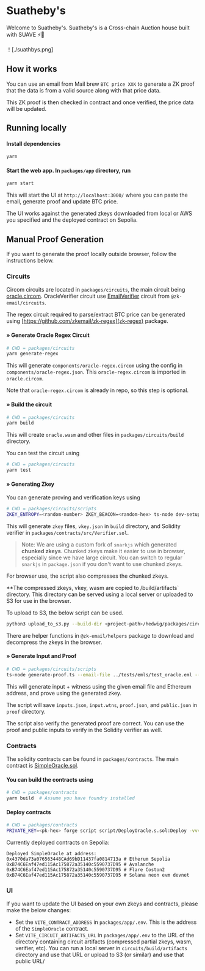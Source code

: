 # Suatheby's

Welcome to Suatheby's. Suatheby's is a Cross-chain Auction house built with SUAVE ⚡️🤖

！[./suathbys.png]

## How it works

You can use an email from Mail brew `BTC price XXK` to generate a ZK proof that the data is from a valid source along with that price data.

This ZK proof is then checked in contract and once verified, the price data will be updated.

## Running locally

#### Install dependencies

```bash
yarn
```

#### Start the web app. In `packages/app` directory, run

```bash
yarn start
```

This will start the UI at `http://localhost:3000/` where you can paste the email, generate proof and update BTC price.

The UI works against the generated zkeys downloaded from local or AWS you specified and the deployed contract on Sepolia.

## Manual Proof Generation

If you want to generate the proof locally outside browser, follow the instructions below.

### Circuits

Circom circuits are located in `packages/circuits`, the main circuit being [oracle.circom](packages/circuits/oracle.circom). OracleVerifier circuit use [EmailVerifier](https://github.com/zkemail/zk-email-verify/blob/main/packages/circuits/email-verifier.circom) circuit from `@zk-email/circuits`.

The regex circuit required to parse/extract BTC price can be generated using [https://github.com/zkemail/zk-regex](zk-regex) package.

#### » Generate Oracle Regex Circuit

```bash
# CWD = packages/circuits
yarn generate-regex
```

This will generate `components/oracle-regex.circom` using the config in `components/oracle-regex.json`. This `oracle-regex.circom` is imported in `oracle.circom`.

Note that `oracle-regex.circom` is already in repo, so this step is optional.

#### » Build the circuit

```bash
# CWD = packages/circuits
yarn build
```

This will create `oracle.wasm` and other files in `packages/circuits/build` directory.

You can test the circuit using

```bash
# CWD = packages/circuits
yarn test
```

#### » Generating Zkey

You can generate proving and verification keys using

```bash
# CWD = packages/circuits/scripts
ZKEY_ENTROPY=<random-number> ZKEY_BEACON=<random-hex> ts-node dev-setup.ts
```

This will generate `zkey` files, `vkey.json` in `build` directory, and Solidity verifier in `packages/contracts/src/Verifier.sol`.

> Note: We are using a custom fork of `snarkjs` which generated **chunked zkeys**. Chunked zkeys make it easier to use in browser, especially since we have large circuit. You can switch to regular `snarkjs` in `package.json` if you don't want to use chunked zkeys.


For browser use, the script also compresses the chunked zkeys.

**The compressed zkeys, vkey, wasm are copied to /build/artifacts` directory. This directory can be served using a local server or uploaded to S3 for use in the browser.

To upload to S3, the below script can be used.
```bash
python3 upload_to_s3.py --build-dir <project-path>/hedwig/packages/circuits/build --circuit-name oracle
```

There are helper functions in `@zk-email/helpers` package to download and decompress the zkeys in the browser.


#### » Generate Input and Proof

```bash
# CWD = packages/circuits/scripts
ts-node generate-proof.ts --email-file ../tests/emls/test_oracle.eml --ethereum-address <your-eth-address>
```

This will generate input + witness using the given email file and Ethereum address, and prove using the generated zkey.

The script will save `inputs.json`, `input.wtns`, `proof.json`, and `public.json` in `proof` directory.

The script also verify the generated proof are correct. You can use the proof and public inputs to verify in the Solidity verifier as well.

### Contracts

The solidity contracts can be found in `packages/contracts`. The main contract is [SimpleOracle.sol](packages/contracts/src/SimpleOracle.sol).

#### You can build the contracts using

```bash
# CWD = packages/contracts
yarn build  # Assume you have foundry installed
```


#### Deploy contracts

```bash
# CWD = packages/contracts
PRIVATE_KEY=<pk-hex> forge script script/DeployOracle.s.sol:Deploy -vvvv --rpc-url https://rpc2.sepolia.org --broadcast
```

Currently deployed contracts on Sepolia:

```
Deployed SimpleOracle at address:
0x4370da73a076563448CAd69bD11437fa0814713a # Etherum Sepolia
0xB74C6Eaf47ed115Ac175872a35140c5590737D95 # Avalanche
0xB74C6Eaf47ed115Ac175872a35140c5590737D95 # Flare Coston2
0xB74C6Eaf47ed115Ac175872a35140c5590737D95 # Solana neon evm devnet

```

### UI

If you want to update the UI based on your own zkeys and contracts, please make the below changes:

- Set the `VITE_CONTRACT_ADDRESS` in `packages/app/.env`. This is the address of the `SimpleOracle` contract.
- Set `VITE_CIRCUIT_ARTIFACTS_URL` in `packages/app/.env` to the URL of the directory containing circuit artifacts (compressed partial zkeys, wasm, verifier, etc). You can run a local server in `circuits/build/artifacts` directory and use that URL or upload to S3 (or similar) and use that public URL/
